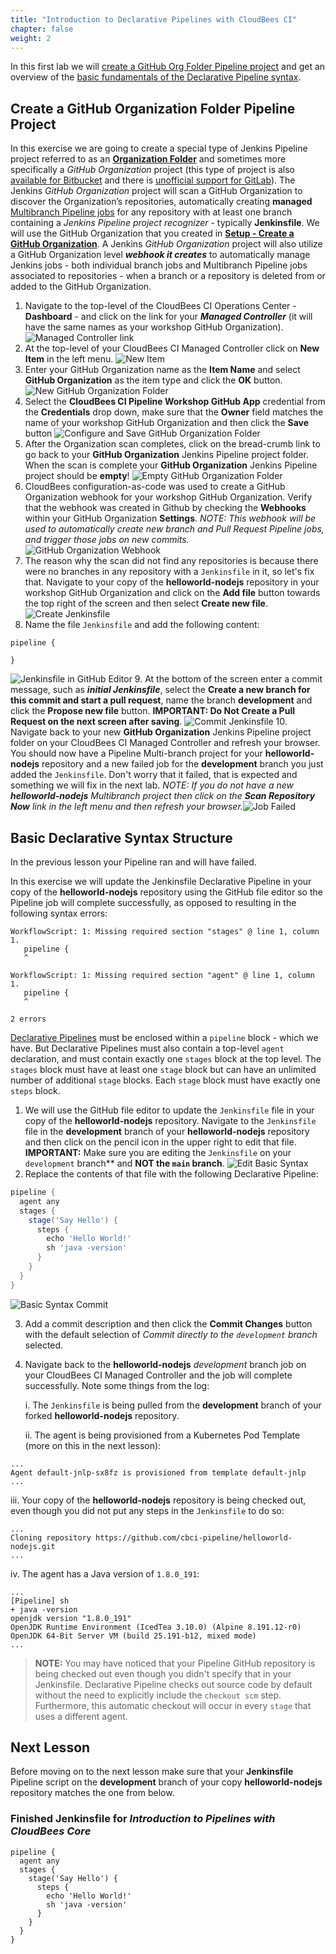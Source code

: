 ```yaml
---
title: "Introduction to Declarative Pipelines with CloudBees CI"
chapter: false
weight: 2
--- 
```


In this first lab we will [create a GitHub Org Folder Pipeline project](https://docs.cloudbees.com/docs/cloudbees-ci/latest/cloud-admin-guide/github-branch-source-plugin) and get an overview of the [basic fundamentals of the Declarative Pipeline syntax](#basic-declarative-syntax-structure). 

## Create a GitHub Organization Folder Pipeline Project

In this exercise we are going to create a special type of Jenkins Pipeline project referred to as an **[Organization Folder](https://jenkins.io/doc/book/pipeline/multibranch/#organization-folders)** and sometimes more specifically a *GitHub Organization* project (this type of project is also [available for Bitbucket](https://plugins.jenkins.io/cloudbees-bitbucket-branch-source) and there is [unofficial support for GitLab](https://github.com/Argelbargel/gitlab-branch-source-plugin)). The Jenkins *GitHub Organization* project will scan a GitHub Organization to discover the Organization’s repositories, automatically creating **managed** [Multibranch Pipeline jobs](https://jenkins.io/doc/book/pipeline/multibranch/#creating-a-multibranch-pipeline) for any repository with at least one branch containing a *Jenkins Pipeline project recognizer* - typically **Jenkinsfile**. We will use the GitHub Organization that you created in **[Setup - Create a GitHub Organization](/getting-started/pre-workshop-setup/#create-a-github-organization)**. A Jenkins *GitHub Organization* project will also utilize a GitHub Organization level ***webhook it creates*** to automatically manage Jenkins jobs - both individual branch jobs and Multibranch Pipeline jobs associated to repositories - when a branch or a repository is deleted from or added to the GitHub Organization.

1. Navigate to the top-level of the CloudBees CI Operations Center - **Dashboard** - and click on the link for your ***Managed Controller*** (it will have the same names as your workshop GitHub Organization). ![Managed Controller link](managed-controller-link.png?width=60pc)
2. At the top-level of your CloudBees CI Managed Controller click on **New Item** in the left menu.  ![New Item](new-item.png?width=50pc) 
3. Enter your GitHub Organization name as the **Item Name** and select **GitHub Organization** as the item type and click the **OK** button. ![New GitHub Organization Folder](github-org-folder-item.png?width=50pc) 
4. Select the **CloudBees CI Pipeline Workshop GitHub App** credential from the **Credentials** drop down, make sure that the **Owner** field matches the name of your workshop GitHub Organization and then click the **Save** button ![Configure and Save GitHub Organization Folder](github-org-folder-save.png?width=50pc) 
5. After the Organization scan completes, click on the bread-crumb link to go back to your **GitHub Organization** Jenkins Pipeline project folder. When the scan is complete your **GitHub Organization** Jenkins Pipeline project should be **empty**! ![Empty GitHub Organization Folder](empty-github-org-folder.png?width=50pc) 
6. CloudBees configuration-as-code was used to create a GitHub Organization webhook for your workshop GitHub Organization. Verify that the webhook was created in Github by checking the **Webhooks** within your GitHub Organization **Settings**. *NOTE: This webhook will be used to automatically create new branch and Pull Request Pipeline jobs, and trigger those jobs on new commits.* ![GitHub Organization Webhook](github-org-webhook.png?width=50pc) 
7. The reason why the scan did not find any repositories is because there were no branches in any repository with a `Jenkinsfile` in it, so let's fix that. Navigate to your copy of the **helloworld-nodejs** repository in your workshop GitHub Organization and click on the **Add file** button towards the top right of the screen and then select **Create new file**. ![Create Jenkinsfile](create-jenkinsfile.png?width=50pc) 
8. Name the file `Jenkinsfile` and add the following content:
```
pipeline {

}
``` 
![Jenkinsfile in GitHub Editor](jenkinsfile-github-editor.png?width=50pc) 
9. At the bottom of the screen enter a commit message, such as ***initial Jenkinsfile***, select the **Create a new branch for this commit and start a pull request**, name the branch **development** and click the **Propose new file** button. **IMPORTANT: Do Not Create a Pull Request on the next screen after saving**. ![Commit Jenkinsfile](commit-jenkinsfile.png?width=50pc) 
10. Navigate back to your new **GitHub Organization** Jenkins Pipeline project folder on your CloudBees CI Managed Controller and refresh your browser.  You should now have a Pipeline Multi-branch project for your **helloworld-nodejs** repository and a new failed job for the **development** branch you just added the `Jenkinsfile`. Don't worry that it failed, that is expected and something we will fix in the next lab. *NOTE: If you do not have a new **helloworld-nodejs** Multibranch project then click on the **Scan Repository Now** link in the left menu and then refresh your browser.*![Job Failed](job-failed.png?width=50pc) 

## Basic Declarative Syntax Structure

In the previous lesson your Pipeline ran and will have failed.

In this exercise we will update the Jenkinsfile Declarative Pipeline in your copy of the **helloworld-nodejs** repository using the GitHub file editor so the Pipeline job will complete successfully, as opposed to resulting in the following syntax errors:

```
WorkflowScript: 1: Missing required section "stages" @ line 1, column 1.
   pipeline {
   ^

WorkflowScript: 1: Missing required section "agent" @ line 1, column 1.
   pipeline {
   ^

2 errors
```

[Declarative Pipelines](https://jenkins.io/doc/book/pipeline/syntax/#declarative-pipeline) must be enclosed within a `pipeline` block - which we have. But Declarative Pipelines must also contain a top-level `agent` declaration, and must contain exactly one `stages` block at the top level. The `stages` block must have at least one `stage` block but can have an unlimited number of additional `stage` blocks. Each `stage` block must have exactly one `steps` block. 

1. We will use the GitHub file editor to update the `Jenkinsfile` file in your copy of the **helloworld-nodejs** repository. Navigate to the `Jenkinsfile` file in the **development** branch of your **helloworld-nodejs** repository and then click on the pencil icon in the upper right to edit that file. **IMPORTANT:** Make sure you are editing the `Jenkinsfile` on your `development` branch** and **NOT the `main` branch**. ![Edit Basic Syntax](github-edit-basic-syntax.png?width=50pc) 
2. Replace the contents of that file with the following Declarative Pipeline:

```groovy
pipeline {
  agent any
  stages {
    stage('Say Hello') {
      steps {
        echo 'Hello World!'   
        sh 'java -version'
      }
    }
  }
}
```
![Basic Syntax Commit](basic-syntax-commit.png?width=50pc) 

3. Add a commit description and then click the **Commit Changes** button with the default selection of *Commit directly to the `development` branch* selected.
4. Navigate back to the **helloworld-nodejs** *development* branch job on your CloudBees CI Managed Controller and the job will complete successfully. Note some things from the log:
  
   i. The `Jenkinsfile` is being pulled from the **development** branch of your forked **helloworld-nodejs** repository.
   
   ii. The agent is being provisioned from a Kubernetes Pod Template (more on this in the next lesson):

  ```
  ...
  Agent default-jnlp-sx8fz is provisioned from template default-jnlp
  ...
  ```

   iii. Your copy of the **helloworld-nodejs** repository is being checked out, even though you did not put any steps in the `Jenkinsfile` to do so:

  ```
  ...
  Cloning repository https://github.com/cbci-pipeline/helloworld-nodejs.git
  ...
  ```

   iv. The agent has a Java version of `1.8.0_191`:

```
...
[Pipeline] sh
+ java -version
openjdk version "1.8.0_191"
OpenJDK Runtime Environment (IcedTea 3.10.0) (Alpine 8.191.12-r0)
OpenJDK 64-Bit Server VM (build 25.191-b12, mixed mode)
...
```
  
> **NOTE:** You may have noticed that your Pipeline GitHub repository is being checked out even though you didn't specify that in your Jenkinsfile. Declarative Pipeline checks out source code by default without the need to explicitly include the `checkout scm` step. Furthermore, this automatic checkout will occur in every `stage` that uses a different agent.

## Next Lesson

Before moving on to the next lesson make sure that your **Jenkinsfile** Pipeline script on the **development** branch of your copy **helloworld-nodejs** repository matches the one from below.


### Finished Jenkinsfile for *Introduction to Pipelines with CloudBees Core*
```
pipeline {
  agent any
  stages {
    stage('Say Hello') {
      steps {
        echo 'Hello World!'   
        sh 'java -version'
      }
    }
  }
}
```
